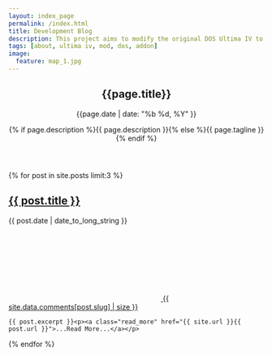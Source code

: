 ```yaml
---
layout: index_page
permalink: /index.html
title: Development Blog
description: This project aims to modify the original DOS Ultima IV to add additional content, via quests, locations, and features.
tags: [about, ultima iv, mod, dos, addon]
image:
  feature: map_1.jpg
---
```

      
<article class="wrap post">
        <header class="post-header">
          <hgroup>
            <h1 class="page_title">{{page.title}}</h1>
            <p class="date">{{page.date | date: "%b %d, %Y" }}</p>
            <p class="intro">{% if page.description %}{{ page.description }}{% else %}{{ page.tagline }}{% endif %}</p>
          </hgroup>
        </header>
  {% for post in site.posts limit:3 %}
    <h2>
      <a href="{{ site.url }}{{ post.url }}">{{ post.title }}</a>
    </h2>
    <p class="date"><time datetime="{{ post.date | date: "%Y-%m-%d" }}">{{ post.date | date_to_long_string }}</time>  <a class="comment-count" href="{{ site.url }}{{ post.url }}#static-comments"><svg class="comment-icon"><use xlink:href="#icon-bubble"></use></svg> {{ site.data.comments[post.slug] | size }}</a></p>
    
    {{ post.excerpt }}<p><a class="read_more" href="{{ site.url }}{{ post.url }}">...Read More...</a></p>
        
  {% endfor %}

</article>

